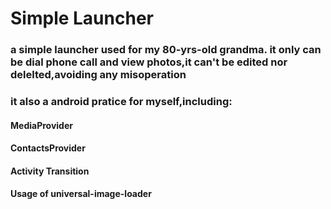 # Simple Launcher
### a simple launcher used for my 80-yrs-old grandma. it only can be dial phone call and view photos,it can't be edited nor delelted,avoiding any misoperation

### it also a android pratice for myself,including:
#### MediaProvider
#### ContactsProvider
#### Activity Transition
#### Usage of universal-image-loader
